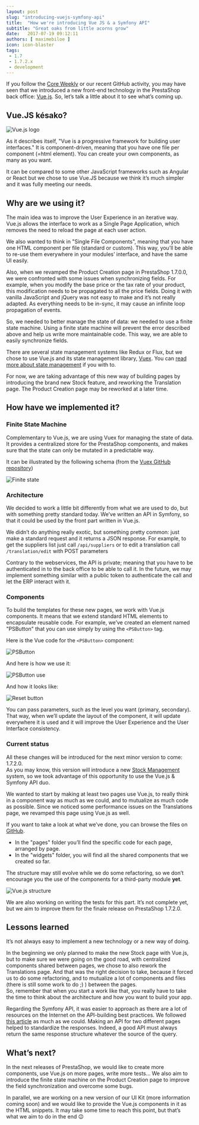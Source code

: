 ```yaml
---
layout: post
slug: "introducing-vuejs-symfony-api"
title:  "How we're introducing Vue JS & a Symfony API"
subtitle: "Great oaks from little acorns grow"
date:   2017-07-19 09:12:11
authors: [ maximebiloe ]
icon: icon-blaster
tags:
 - 1.7
 - 1.7.2.x
 - development
---
```


If you follow the [Core Weekly](http://build.prestashop.com/tag/core-weekly/) or our recent GitHub activity, you may have seen that we introduced a new front-end technology in the PrestaShop back office: [Vue.js](https://vuejs.org). So, let’s talk a little about it to see what’s coming up.


## Vue.JS késako?

![Vue.js logo](/assets/images/2017/07/vuejs-logo.png)

As it describes itself, "Vue is a progressive framework for building user interfaces." It is component-driven, meaning that you have one file per component (=html element). You can create your own components, as many as you want.

It can be compared to some other JavaScript frameworks such as Angular or React but we chose to use Vue.JS because we think it’s much simpler and it was fully meeting our needs.


## Why are we using it?

The main idea was to improve the User Experience in an iterative way. Vue.js allows the interface to work as a Single Page Application, which removes the need to reload the page at each user action.

We also wanted to think in "Single File Components", meaning that you have one HTML component per file (standard or custom). This way, you’ll be able to re-use them everywhere in your modules’ interface, and have the same UI easily.

Also, when we revamped the Product Creation page in PrestaShop 1.7.0.0, we were confronted with some issues when synchronizing fields. For example, when you modify the base price or the tax rate of your product, this modification needs to be propagated to all the price fields. Doing it with vanilla JavaScript and jQuery was not easy to make and it’s not really adapted. As everything needs to be in-sync, it may cause an infinite loop propagation of events. 

So, we needed to better manage the state of data: we needed to use a finite state machine. Using a finite state machine will prevent the error described above and help us write more maintainable code. This way, we are able to easily synchronize fields. 

There are several state management systems like Redux or Flux, but we chose to use Vue.js and its state management library, [Vuex](https://github.com/vuejs/vuex). You can [read more about state management](https://vuejs.org/v2/guide/state-management.html) if you with to.

For now, we are taking advantage of this new way of building pages by introducing the brand new Stock feature, and reworking the Translation page. The Product Creation page may be reworked at a later time.


## How have we implemented it?

### Finite State Machine

Complementary to Vue.js, we are using Vuex for managing the state of data. It provides a centralized store for the PrestaShop components, and makes sure that the state can only be mutated in a predictable way.

It can be illustrated by the following schema (from the [Vuex GitHub repository](https://github.com/vuejs/vuex))

![Finite state](/assets/images/2017/07/vuejs-finitestate.png)


### Architecture

We decided to work a little bit differently from what we are used to do, but with something pretty standard today. We’ve written an API in Symfony, so that it could be used by the front part written in Vue.js.

We didn’t do anything really exotic, but something pretty common: just make a standard request and it returns a JSON response. For example, to get the suppliers list just call `/api/suppliers` or to edit a translation call `/translation/edit` with POST parameters

Contrary to the webservices, the API is private; meaning that you have to be authenticated in to the back office to be able to call it. In the future, we may implement something similar with a public token to authenticate the call and let the ERP interact with it. 


### Components

To build the templates for these new pages, we work with Vue.js components. It means that we extend standard HTML elements to encapsulate reusable code. For example, we’ve created an element named "PSButton" that you can use simply by using the `<PSButton>` tag.

Here is the Vue code for the `<PSButton>` component:

![PSButton](/assets/images/2017/07/vuejs-psbutton.png)

And here is how we use it:

![PSButton use](/assets/images/2017/07/vuejs-psbutton-use.png)

And how it looks like:

![Reset button](/assets/images/2017/07/vuejs-reset.png)

You can pass parameters, such as the level you want (primary, secondary). That way, when we’ll update the layout of the component, it will update everywhere it is used and it will improve the User Experience and the User Interface consistency.


### Current status

All these changes will be introduced for the next minor version to come: 1.7.2.0.<br/>
As you may know, this version will introduce a new [Stock Management](http://build.prestashop.com/news/stock-management-in-prestashop-1-7-part-3/) system, so we took advantage of this opportunity to use the Vue.js & Symfony API duo.<br/>

We wanted to start by making at least two pages use Vue.js, to really think in a component way as much as we could, and to mutualize as much code as possible. Since we noticed some performance issues on the Translations page, we revamped this page using Vue.js as well.

If you want to take a look at what we’ve done, you can browse the files on [GitHub](https://github.com/PrestaShop/PrestaShop/tree/1.7.2.x/admin-dev/themes/new-theme/js/app).

* In the "pages" folder you’ll find the specific code for each page, arranged by page.
* In the "widgets" folder, you will find all the shared components that we created so far.

The structure may still evolve while we do some refactoring, so we don’t encourage you the use of the components for a third-party module **yet**.

![Vue.js structure](/assets/images/2017/07/vuejs-arbo.png)

We are also working on writing the tests for this part. It’s not complete yet, but we aim to improve them for the finale release on PrestaShop 1.7.2.0.


## Lessons learned

It’s not always easy to implement a new technology or a new way of doing.

In the beginning we only planned to make the new Stock page with Vue.js, but to make sure we were going on the good road, with centralized components shared between pages, we chose to also rework the Translations page. And that was the right decision to take, because it forced us to do some refactoring, and to mutualize a lot of components and files (there is still some work to do ;) ) between the pages.<br>
So, remember that when you start a work like that, you really have to take the time to think about the architecture and how you want to build your app.

Regarding the Symfony API, it was easier to approach as there are a lot of resources on the Internet on the API-building best practices. We followed [this article](http://www.vinaysahni.com/best-practices-for-a-pragmatic-restful-api) as much as we could. Making an API for two different pages helped to standardize the responses. Indeed, a good API must always return the same response structure whatever the source of the query.


## What’s next?

In the next releases of PrestaShop, we would like to create more components, use Vue.js on more pages, write more tests… We also aim to introduce the finite state machine on the Product Creation page to improve the field synchronization and overcome some bugs.

In parallel, we are working on a new version of our UI Kit (more information coming soon) and we would like to provide the Vue.js components in it as the HTML snippets. It may take some time to reach this point, but that’s what we aim to do in the end :wink:
